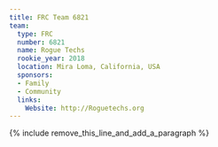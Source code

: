 ```yaml
---
title: FRC Team 6821
team:
  type: FRC
  number: 6821
  name: Rogue Techs
  rookie_year: 2018
  location: Mira Loma, California, USA
  sponsors:
  - Family
  - Community
  links:
    Website: http://Roguetechs.org
---
```


{% include remove_this_line_and_add_a_paragraph %}